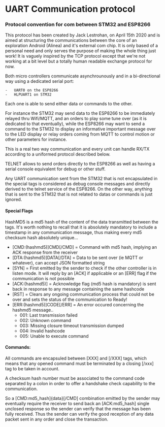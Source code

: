# UART Communication protocol

### Protocol convention for com between STM32 and ESP8266

This protocol has been created by Jack Lestrohan, on April 15th 2020 and is aimed at structuring the communications between the core of an exploration Android (Alinea) and it's external com chip. It is only based of a personal need and only serves the purpose of making the whole thing just work! It is vaguely inspired by the TCP protocol except that we're not working at a bit level but a totally human readable exchange protocol for now.

Both micro controllers communicate asynchrounously and in a bi-directional way using a dedicated serial port:

	- 	UART0 on the ESP8266
	- 	HLPUART1 on STM32

Each one is able to send either data or commands to the other.

For instance the STM32 may send data to the ESP8266 to be immediately relayed thru Wifi/MQTT, and an orders to play some tune over (as it is dedicated to that eventually), while the ESP8266 may want to send a command to the STM32 to display an informative important message over to the LED display or relay orders coming from MQTT to control motion or other parameters for instance.

This is a real two way communication and every unit can handle RX/TX according to a uniformed protocol described below.

TELNET allows to send orders directly to the ESP8266 as well as having a serial console equivalent for debug or other stuff.

Any UART communication sent from the STM32 that is not encapsulated in the special tags is considered as debug console messages and directly derived to the telnet service of the ESP8266.
On the other way, anything that is sent to the STM32 that is not related to datas or commands is just ignored.

#### Special Flags

HashMD5 is a md5 hash of the content of the data transmitted between the tags. It's worth nothing to recall that it is absolutely mandatory to include a timestamp in any communication message, thus making every md5 checksum hash absolutely unique...



- [CMD:(hashmd5)]CMD[/CMD] = Command with md5 hash, implying an ACK response from the receiver
- [DTA:(hashmd5)]DATA[/DTA] = Data to be sent over (ie MQTT or whatever), can accept JSON formatted string
- [SYN] = First emitted by the sender to check if the other controller is in listen mode. It will reply by an [ACK] if applicable or an [ERR] flag if the communication is not possible
- [ACK:(hashmd5)] = Acknowledge flag (md5 hash is mandatory) is sent back in response to any message containing the same hashcode
- [RST] = Clears any ongoing communication process that could not be over and sets the status of the communication to Ready!
- [ERR:(hashmd5)]CODE[/ERR] = An error occured concerning the hashmd5 message..
  - 001: Last transmission failed
  - 002: Unknown command
  - 003: Missing closure timeout transmission dumped
  - 004: Invalid hashcode
  - 005: Unable to execute command



#### Commands:

All commands are encapsuled between [XXX] and [/XXX] tags, which means that any opened command must be terminated by a closing [/xxx] tag to be taken in account. 

A checksum hash number must be associated to the command code separated by a colon in order to offer a handshake check capability to the communication.

So a [CMD:md5_hash]{data}[/CMD] combination emitted by the sender may eventually require the receiver to send back an [ACK:md5_hash] single unclosed response so the sender can verify that the message has been fully received. Thus the sender can verify the good reception of any data packet sent in any order and close the transaction.

